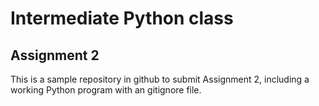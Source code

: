 #  Intermediate Python class
## Assignment 2

This is a sample repository in github to submit Assignment 2, including a working Python program with an gitignore file.
